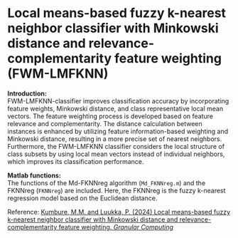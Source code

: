 # Local means-based fuzzy k-nearest neighbor classifier with Minkowski distance and relevance-complementarity feature weighting (FWM-LMFKNN)

**Introduction:** <br/>
FWM-LMFKNN-classifier improves classification accuracy by incorporating feature weights, Minkowski distance, and class representative local mean vectors. The feature weighting process is developed based on feature relevance and complementarity. The distance calculation between instances is enhanced by utilizing feature information-based weighting and Minkowski distance, resulting in a more precise set of nearest neighbors. Furthermore, the FWM-LMFKNN classifier considers the local structure of class subsets by using local mean vectors instead of individual neighbors, which improves its classification performance. 


**Matlab functions:** <br/>
The functions of the Md-FKNNreg algorithm (`Md_FKNNreg.m`) and the FKNNreg (`FKNNreg`) are included. Here, the FKNNreg is the fuzzy k-nearest regression model based on the Euclidean distance. 


Reference:
    [Kumbure, M.M. and Luukka, P. (2024) Local means-based fuzzy k-nearest neighbor classifier with Minkowski distance and relevance-complementarity feature weighting. *Granular Computing*](https://doi.org/10.1007/s41066-024-00496-0)<br/>
<br/>
